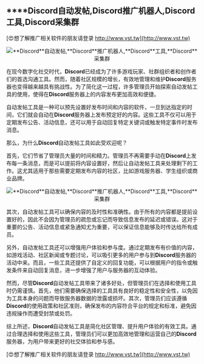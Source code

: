 ## ****Discord**自动发帖,**Discord**推广机器人,**Discord**工具,**Discord**采集群**

[😍想了解推广相关软件的朋友请登录 http://www.vst.tw](http://www.vst.tw)

 <center><img src="https://vst.tw/MP4/tuiguang/png/7.png" alt="**Discord**自动发帖,**Discord**推广机器人,**Discord**工具,**Discord**采集群"></center>

在现今数字化社交时代，**Discord**已经成为了许多游戏玩家、社群组织者和创作者们的首选沟通工具。然而，随着社区规模的增长，有效地管理和维护**Discord**服务器也变得越来越具有挑战性。为了简化这一过程，许多管理员开始探索自动发帖工具的使用，使得在**Discord**服务器上的内容发布更加高效和便捷。

自动发帖工具是一种可以预先设置好发布时间和内容的软件，一旦到达指定的时间，它们就会自动在**Discord**服务器上发布预定好的内容。这些工具不仅可以用于定期发布公告、活动信息，还可以用于自动回复特定关键词或触发特定事件时发布消息。

那么，为什么**Discord**自动发帖工具如此受欢迎呢？

首先，它们节省了管理员大量的时间和精力。管理员不再需要手动在**Discord**上发布每一条消息，而是可以提前将内容设置好，然后让自动发帖工具来处理剩下的工作。这尤其适用于那些需要定期发布内容的社区，比如游戏服务器、学生组织或商业品牌。

 <center><img src="https://vst.tw/MP4/tuiguang/png/6.png" alt="**Discord**自动发帖,**Discord**推广机器人,**Discord**工具,**Discord**采集群"></center>

其次，自动发帖工具可以确保内容的及时性和准确性。由于所有的内容都是提前设置好的，因此不会因为管理员的疏忽或忘记而导致信息发布的延迟或错误。这对于重要的公告、活动信息或紧急通知尤为重要，可以保证信息能够及时传达给所有成员。

另外，自动发帖工具还可以增强用户体验和参与度。通过定期发布有价值的内容，如游戏活动、社区新闻或专题讨论，可以吸引更多的用户参与到**Discord**服务器的活动中来。而且，一些工具还提供了自定义的回复功能，可以根据用户的指令或触发条件来自动回复消息，进一步增强了用户与服务器的互动体验。

然而，尽管**Discord**自动发帖工具带来了诸多好处，但管理员们在选择和使用工具时仍需谨慎。首先，他们需要确保选择的工具具有良好的稳定性和安全性，以免因为工具本身的问题而导致服务器数据的泄露或损坏。其次，管理员们应该遵循**Discord**的使用政策和社区准则，确保发布的内容符合平台的规定和标准，避免因违规操作而遭受封禁或处罚。

综上所述，**Discord**自动发帖工具是简化社区管理、提升用户体验的有效工具。通过合理选择和使用这些工具，管理员们可以更加高效地管理和运营自己的**Discord**服务器，为用户带来更好的社交体验和参与感。

[😍想了解推广相关软件的朋友请登录 http://www.vst.tw](http://www.vst.tw)



